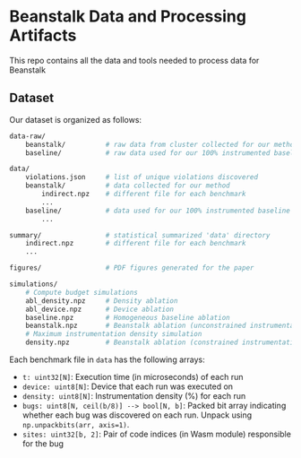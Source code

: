 # Beanstalk Data and Processing Artifacts

This repo contains all the data and tools needed to process data for Beanstalk

## Dataset

Our dataset is organized as follows:

```sh
data-raw/
    beanstalk/          # raw data from cluster collected for our method
    baseline/           # raw data used for our 100% instrumented baseline

data/
    violations.json     # list of unique violations discovered
    beanstalk/          # data collected for our method
        indirect.npz    # different file for each benchmark
        ...
    baseline/           # data used for our 100% instrumented baseline
        ...

summary/                # statistical summarized 'data' directory
    indirect.npz        # different file for each benchmark
    ...

figures/                # PDF figures generated for the paper

simulations/
    # Compute budget simulations
    abl_density.npz     # Density ablation
    abl_device.npz      # Device ablation
    baseline.npz        # Homogeneous baseline ablation
    beanstalk.npz       # Beanstalk ablation (unconstrained instrumentation density)
    # Maximum instrumentation density simulation
    density.npz         # Beanstalk ablation (constrained instrumentation density)
```

Each benchmark file in `data` has the following arrays:
- `t: uint32[N]`: Execution time (in microseconds) of each run
- `device: uint8[N]`: Device that each run was executed on
- `density: uint8[N]`: Instrumentation density (%) for each run
- `bugs: uint8[N, ceil(b/8)] --> bool[N, b]`: Packed bit array indicating whether each bug was discovered on each run. Unpack using `np.unpackbits(arr, axis=1)`.
- `sites: uint32[b, 2]`: Pair of code indices (in Wasm module) responsible for the bug

 